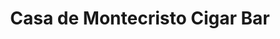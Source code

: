 ---
title: "Casa de Montecristo Cigar Bar"
url: /houston/casa-de-montecristo-cigar-bar-fm-1960/
shop: tobacco
---